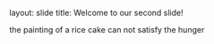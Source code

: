 layout: slide 
title: Welcome to our second slide! 


the painting of a rice cake can not satisfy the hunger 

